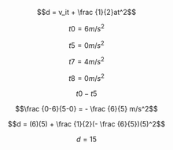 
$$d = v_it + \frac {1}{2}at^2$$

$$t0= 6 m/s^2$$

$$t5 = 0 m/s^2$$

$$t7 = 4 m/s^2$$

$$t8 = 0 m/s^2$$

$$t0-t5$$

$$\frac {0-6}{5-0} = - \frac {6}{5} m/s^2$$

$$d = (6)(5) + \frac {1}{2}(- \frac {6}{5})(5)^2$$

$$d = 15$$



